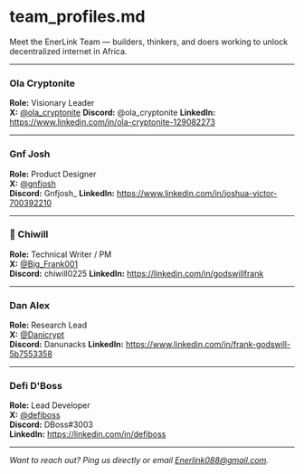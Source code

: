 #  team_profiles.md

Meet the EnerLink Team — builders, thinkers, and doers working to unlock decentralized internet in Africa.

---

###  Ola Cryptonite  
**Role:** Visionary Leader  
**X:** [@ola_cryptonite](https://x.com/ola_cryptonite)
**Discord:** @ola_cryptonite
**LinkedIn:** https://www.linkedin.com/in/ola-cryptonite-129082273

---

###  Gnf Josh  
**Role:** Product Designer  
**X:** [@gnfjosh](https://x.com/Gnfjosh)  
**Discord:** Gnfjosh_
**LinkedIn:** https://www.linkedin.com/in/joshua-victor-700392210

---

### 🧾 Chiwill  
**Role:** Technical Writer / PM  
**X:** [@Big_Frank001](https://x.com/Big_Frank001)  
**Discord:** chiwill0225
**LinkedIn:** https://linkedin.com/in/godswillfrank

---

###  Dan Alex  
**Role:** Research Lead  
**X:** [@Danicrypt](https://x.com/Danicryrpt)  
**Discord:** Danunacks
**LinkedIn:** https://www.linkedin.com/in/frank-godswill-5b7553358

---

###  Defi D'Boss  
**Role:** Lead Developer  
**X:** [@defiboss](https://x.com/defiboss)  
**Discord:** DBoss#3003  
**LinkedIn:** https://linkedin.com/in/defiboss

---

*Want to reach out? Ping us directly or email Enerlink088@gmail.com.*
